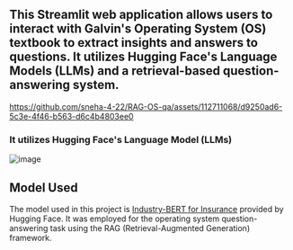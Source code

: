 ## This Streamlit web application allows users to interact with Galvin's Operating System (OS) textbook to extract insights and answers to questions. It utilizes Hugging Face's Language Models (LLMs) and a retrieval-based question-answering system.

https://github.com/sneha-4-22/RAG-OS-qa/assets/112711068/d9250ad6-5c3e-4f46-b563-d6c4b4803ee0


### It utilizes Hugging Face's Language Model (LLMs) 



![image](https://github.com/sneha-4-22/RAG-OS-qa/assets/112711068/749d4468-ca67-4c54-9777-8f3673104151)

## Model Used

The model used in this project is [Industry-BERT for Insurance](https://huggingface.co/llmware/industry-bert-insurance-v0.1) provided by Hugging Face. It was employed for the operating system question-answering task using the RAG (Retrieval-Augmented Generation) framework.
